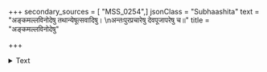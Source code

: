 +++
secondary_sources = [ "MSS_0254",]
jsonClass = "Subhaashita"
text = "अङ्कमल्लविनोदेषु तथान्येषूत्सवादिषु।  \nअन्तःपुरप्रचारेषु देवपूजापरेषु च॥"
title = "अङ्कमल्लविनोदेषु"

+++

<details><summary>Text</summary>

अङ्कमल्लविनोदेषु तथान्येषूत्सवादिषु।  
अन्तःपुरप्रचारेषु देवपूजापरेषु च॥
</details>
